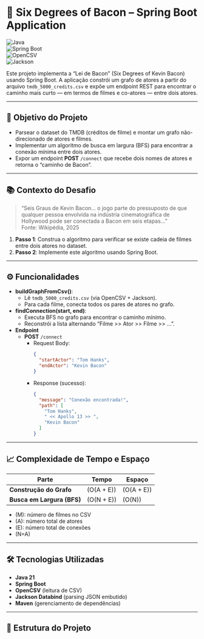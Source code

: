 # 🥓 Six Degrees of Bacon – Spring Boot Application

![Java](https://img.shields.io/badge/java-%23151737.svg?style=for-the-badge&logo=openjdk&logoColor=white)  
![Spring Boot](https://img.shields.io/badge/spring_boot-%236DB33F.svg?style=for-the-badge&logo=spring&logoColor=white)  
![OpenCSV](https://img.shields.io/badge/OpenCSV-00ADD8.svg?style=for-the-badge)  
![Jackson](https://img.shields.io/badge/Jackson-%234F3BCE.svg?style=for-the-badge)


Este projeto implementa a “Lei de Bacon” (Six Degrees of Kevin Bacon) usando Spring Boot. A aplicação constrói um grafo de atores a partir do arquivo `tmdb_5000_credits.csv` e expõe um endpoint REST para encontrar o caminho mais curto — em termos de filmes e co-atores — entre dois atores.

---

## 🎯 Objetivo do Projeto

- Parsear o dataset do TMDB (créditos de filme) e montar um grafo não-direcionado de atores e filmes.
- Implementar um algoritmo de busca em largura (BFS) para encontrar a conexão mínima entre dois atores.
- Expor um endpoint **POST** `​/connect` que recebe dois nomes de atores e retorna o “caminho de Bacon”.

---

## 📚 Contexto do Desafio

> “Seis Graus de Kevin Bacon… o jogo parte do pressuposto de que qualquer pessoa envolvida na indústria cinematográfica de Hollywood pode ser conectada a Bacon em seis etapas…”  
> Fonte: Wikipédia, 2025

1. **Passo 1**: Construa o algoritmo para verificar se existe cadeia de filmes entre dois atores no dataset.
2. **Passo 2**: Implemente este algoritmo usando Spring Boot.

---

## ⚙️ Funcionalidades

- **buildGraphFromCsv()**:
    - Lê `tmdb_5000_credits.csv` (via OpenCSV + Jackson).
    - Para cada filme, conecta todos os pares de atores no grafo.
- **findConnection(start, end)**:
    - Executa BFS no grafo para encontrar o caminho mínimo.
    - Reconstrói a lista alternando “Filme >> Ator >> Filme >> …”.
- **Endpoint**
    - **POST** `/connect`
        - Request Body:
          ```json
          {
            "startActor": "Tom Hanks",
            "endActor": "Kevin Bacon"
          }
          ```  
        - Response (sucesso):
          ```json
          {
            "message": "Conexão encontrada!",
            "path": [
              "Tom Hanks",
              " << Apollo 13 >> ",
              "Kevin Bacon"
            ]
          }
          ```

---

## 📈 Complexidade de Tempo e Espaço

| Parte                          | Tempo                     | Espaço          |
|--------------------------------|---------------------------|-----------------|
| **Construção do Grafo**        | \(O(A + E)\) | \(O(A + E)\)    |
| **Busca em Largura (BFS)**     | \(O(N + E)\)              | \(O(N)\)        |

- \(M\): número de filmes no CSV
- \(A\): número total de atores
- \(E\): número total de conexões
- \(N=A\)

---

## 🛠️ Tecnologias Utilizadas

- **Java 21**
- **Spring Boot**
- **OpenCSV** (leitura de CSV)
- **Jackson Databind** (parsing JSON embutido)
- **Maven** (gerenciamento de dependências)

---

## 📂 Estrutura do Projeto

